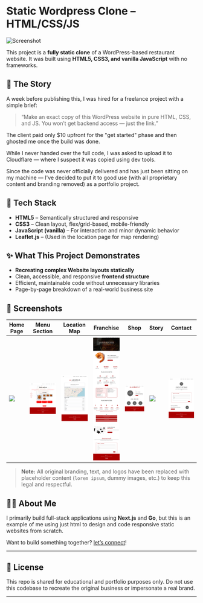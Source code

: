 # Static Wordpress Clone – HTML/CSS/JS

![Screenshot](screenshots/index.png)

This project is a **fully static clone** of a WordPress-based restaurant website. It was built using **HTML5, CSS3, and vanilla JavaScript** with no frameworks.

## 📖 The Story

A week before publishing this, I was hired for a freelance project with a simple brief:

> “Make an exact copy of this WordPress website in pure HTML, CSS, and JS. You won’t get backend access — just the link.”

The client paid only $10 upfront for the "get started" phase and then ghosted me once the build was done.

While I never handed over the full code, I was asked to upload it to Cloudflare — where I suspect it was copied using dev tools.

Since the code was never officially delivered and has just been sitting on my machine — I've decided to put it to good use (with all proprietary content and branding removed) as a portfolio project.

## 🔧 Tech Stack

- **HTML5** – Semantically structured and responsive
- **CSS3** – Clean layout, flex/grid-based, mobile-friendly
- **JavaScript (vanilla)** – For interaction and minor dynamic behavior
- **Leaflet.js** – (Used in the location page for map rendering)

## ✨ What This Project Demonstrates

- **Recreating complex Website layouts statically**
- Clean, accessible, and responsive **frontend structure**
- Efficient, maintainable code without unnecessary libraries
- Page-by-page breakdown of a real-world business site

## 📸 Screenshots

| Home Page | Menu Section | Location Map | Franchise | Shop | Story | Contact |
|-----------|--------------|--------------|-----------|------|-------|---------|
| ![](screenshots/index.png) | ![](screenshots/menu.png) | ![](screenshots/location.png) | ![](screenshots/franchise.png) | ![](screenshots/shop.png) | ![](screenshots/story.png) |![](screenshots/contac.png) |

> **Note:** All original branding, text, and logos have been replaced with placeholder content (`lorem ipsum`, dummy images, etc.) to keep this legal and respectful.

## 👨‍💻 About Me

I primarily build full-stack applications using **Next.js** and **Go**, but this is an example of me using just html to design and code responsive static websites from scratch.

Want to build something together? [let’s connect](mailto:fortrash2069@gmail.com)!

---

## 📝 License

This repo is shared for educational and portfolio purposes only. Do not use this codebase to recreate the original business or impersonate a real brand.

---

